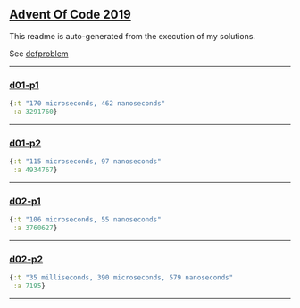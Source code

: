 ## [Advent Of Code 2019](https://adventofcode.com/2019)


This readme is auto-generated from the execution of my solutions.


See [defproblem](src/aoc2019/common.clj#L17)


---


### [d01-p1](src/aoc2019/day1.clj#L17)
```clojure
{:t "170 microseconds, 462 nanoseconds"
 :a 3291760}
```
---

### [d01-p2](src/aoc2019/day1.clj#L24)
```clojure
{:t "115 microseconds, 97 nanoseconds"
 :a 4934767}
```
---

### [d02-p1](src/aoc2019/day2.clj#L30)
```clojure
{:t "106 microseconds, 55 nanoseconds"
 :a 3760627}
```
---

### [d02-p2](src/aoc2019/day2.clj#L33)
```clojure
{:t "35 milliseconds, 390 microseconds, 579 nanoseconds"
 :a 7195}
```
---

